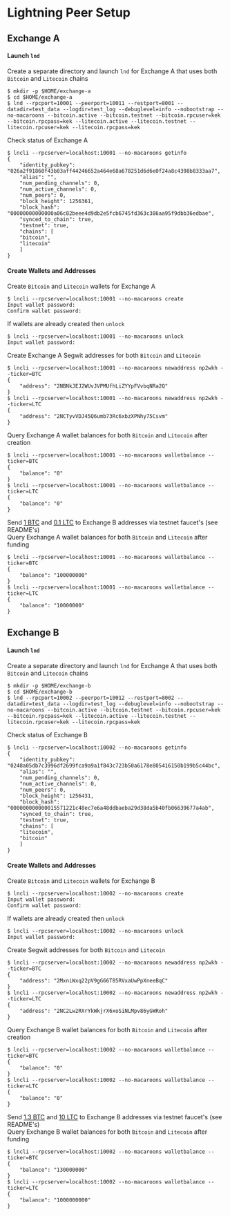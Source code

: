 # Lightning Peer Setup

## Exchange A

#### Launch `lnd`
Create a separate directory and launch `lnd` for Exchange A that uses both `Bitcoin` and `Litecoin` chains
```shell
$ mkdir -p $HOME/exchange-a
$ cd $HOME/exchange-a
$ lnd --rpcport=10001 --peerport=10011 --restport=8001 --datadir=test_data --logdir=test_log --debuglevel=info --nobootstrap --no-macaroons --bitcoin.active --bitcoin.testnet --bitcoin.rpcuser=kek --bitcoin.rpcpass=kek --litecoin.active --litecoin.testnet --litecoin.rpcuser=kek --litecoin.rpcpass=kek
```

Check status of Exchange A
```shell
$ lncli --rpcserver=localhost:10001 --no-macaroons getinfo
{
    "identity_pubkey": "026a2f91860f43b03aff44246652a464e68a678251d6d6e0f24a8c4398b8333aa7",
    "alias": "",
    "num_pending_channels": 0,
    "num_active_channels": 0,
    "num_peers": 0,
    "block_height": 1256361,
    "block_hash": "00000000000000a06c82beee4d9db2e5fcb6745fd363c386aa95f9dbb36edbae",
    "synced_to_chain": true,
    "testnet": true,
    "chains": [
	"bitcoin",
	"litecoin"
    ]
}
```

#### Create Wallets and Addresses
Create `Bitcoin` and `Litecoin` wallets for Exchange A
```shell
$ lncli --rpcserver=localhost:10001 --no-macaroons create
Input wallet password: 
Confirm wallet password: 
```

If wallets are already created then `unlock`
```shell
$ lncli --rpcserver=localhost:10001 --no-macaroons unlock
Input wallet password:
```

Create Exchange A Segwit addresses for both `Bitcoin` and `Litecoin`
```shell
$ lncli --rpcserver=localhost:10001 --no-macaroons newaddress np2wkh --ticker=BTC
{
    "address": "2NBNkJEJ2WUvJVPMUfhLiZYYpFVvbqNRa2Q"
}
$ lncli --rpcserver=localhost:10001 --no-macaroons newaddress np2wkh --ticker=LTC
{
    "address": "2NCTyvVDJ45Q6umb73Rc6xbzXPNhy75Csvm"
}
```

Query Exchange A wallet balances for both `Bitcoin` and `Litecoin` after creation
```shell
$ lncli --rpcserver=localhost:10001 --no-macaroons walletbalance --ticker=BTC
{
    "balance": "0"
}
$ lncli --rpcserver=localhost:10001 --no-macaroons walletbalance --ticker=LTC
{
    "balance": "0"
}
```

Send [1 BTC](https://www.blocktrail.com/tBTC/tx/51b7ed93da1f2290d1efde8c49bcabbb893fff02bc68a0424b44a2b938834eb9) and [0.1 LTC](https://chain.so/tx/LTCTEST/c37668cadc7fcf5b5c7b5fdb311dfa22dacf0e233bc14390b0ccff2a382aa4b6) to Exchange B addresses via testnet faucet's (see README's)  
Query Exchange A wallet balances for both `Bitcoin` and `Litecoin` after funding
```shell
$ lncli --rpcserver=localhost:10001 --no-macaroons walletbalance --ticker=BTC
{
    "balance": "100000000"
}
$ lncli --rpcserver=localhost:10001 --no-macaroons walletbalance --ticker=LTC
{
    "balance": "10000000"
}
```



## Exchange B

#### Launch `lnd`
Create a separate directory and launch `lnd` for Exchange A that uses both `Bitcoin` and `Litecoin` chains
```shell
$ mkdir -p $HOME/exchange-b
$ cd $HOME/exchange-b
$ lnd --rpcport=10002 --peerport=10012 --restport=8002 --datadir=test_data --logdir=test_log --debuglevel=info --nobootstrap --no-macaroons --bitcoin.active --bitcoin.testnet --bitcoin.rpcuser=kek --bitcoin.rpcpass=kek --litecoin.active --litecoin.testnet --litecoin.rpcuser=kek --litecoin.rpcpass=kek
```

Check status of Exchange B
```shell
$ lncli --rpcserver=localhost:10002 --no-macaroons getinfo
{
    "identity_pubkey": "0248a05db7c3996df2699fca9a9a1f843c723b50a6178e805416150b199b5c44bc",
    "alias": "",
    "num_pending_channels": 0,
    "num_active_channels": 0,
    "num_peers": 0,
    "block_height": 1256431,
    "block_hash": "000000000000015571221c48ec7e6a48ddbaeba29d38da5b40fb06639677a4ab",
    "synced_to_chain": true,
    "testnet": true,
    "chains": [
	"litecoin",
	"bitcoin"
    ]
}
```

#### Create Wallets and Addresses
Create `Bitcoin` and `Litecoin` wallets for Exchange B
```shell
$ lncli --rpcserver=localhost:10002 --no-macaroons create
Input wallet password: 
Confirm wallet password: 
```

If wallets are already created then `unlock`
```shell
$ lncli --rpcserver=localhost:10002 --no-macaroons unlock
Input wallet password:
```

Create Segwit addresses for both `Bitcoin` and `Litecoin`
```shell
$ lncli --rpcserver=localhost:10002 --no-macaroons newaddress np2wkh --ticker=BTC
{
    "address": "2MxniWxq22pV9gG66T85RVxaUwPpXneeBqC"
}
$ lncli --rpcserver=localhost:10002 --no-macaroons newaddress np2wkh --ticker=LTC
{
    "address": "2NC2Lw2RXrYkWkjrX6xoSiNLMpv86yGWRoh"
}

```

Query Exchange B wallet balances for both `Bitcoin` and `Litecoin` after creation
```shell
$ lncli --rpcserver=localhost:10002 --no-macaroons walletbalance --ticker=BTC
{
    "balance": "0"
}
$ lncli --rpcserver=localhost:10002 --no-macaroons walletbalance --ticker=LTC
{
    "balance": "0"
}
```

Send [1.3 BTC](https://www.blocktrail.com/tBTC/tx/a2fff08b81c87e7199f829a402697889ebba7e8d3ea8a895035250cb39622d35) and [10 LTC](https://chain.so/tx/LTCTEST/ee256273cd1f1d88f3d0c1f23cfc2a6dbafa2739e3b4870bd32b2421e30f44ad) to Exchange B addresses via testnet faucet's (see README's)  
Query Exchange B wallet balances for both `Bitcoin` and `Litecoin` after funding
```shell
$ lncli --rpcserver=localhost:10002 --no-macaroons walletbalance --ticker=BTC
{
    "balance": "130000000"
}
$ lncli --rpcserver=localhost:10002 --no-macaroons walletbalance --ticker=LTC
{
    "balance": "1000000000"
}

```
